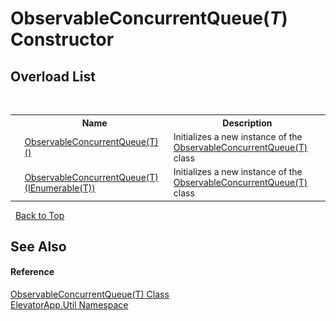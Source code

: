 # ObservableConcurrentQueue(*T*) Constructor 
 


## Overload List
&nbsp;<table><tr><th></th><th>Name</th><th>Description</th></tr><tr><td>![Public method](media/pubmethod.gif "Public method")</td><td><a href="M_ElevatorApp_Util_ObservableConcurrentQueue_1__ctor">ObservableConcurrentQueue(T)()</a></td><td>
Initializes a new instance of the <a href="T_ElevatorApp_Util_ObservableConcurrentQueue_1">ObservableConcurrentQueue(T)</a> class</td></tr><tr><td>![Public method](media/pubmethod.gif "Public method")</td><td><a href="M_ElevatorApp_Util_ObservableConcurrentQueue_1__ctor_1">ObservableConcurrentQueue(T)(IEnumerable(T))</a></td><td>
Initializes a new instance of the <a href="T_ElevatorApp_Util_ObservableConcurrentQueue_1">ObservableConcurrentQueue(T)</a> class</td></tr></table>&nbsp;
<a href="#observableconcurrentqueue(*t*)-constructor">Back to Top</a>

## See Also


#### Reference
<a href="T_ElevatorApp_Util_ObservableConcurrentQueue_1">ObservableConcurrentQueue(T) Class</a><br /><a href="N_ElevatorApp_Util">ElevatorApp.Util Namespace</a><br />